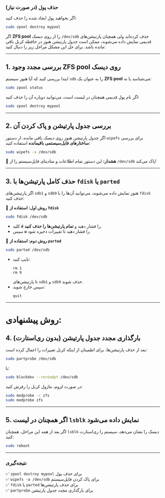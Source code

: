 
###  حذف پول (در صورت نیاز)
اگر بخواهید پول ایجاد شده را حذف کنید:
```bash
sudo zpool destroy mypool
```
اگر **ZFS pool** را از روی دیسک `/dev/sdb` حذف کرده‌اید ولی همچنان پارتیشن‌های قدیمی نمایش داده می‌شوند، ممکن است جدول پارتیشن هنوز در حافظه کرنل باقی مانده باشد. برای حل این مشکل مراحل زیر را دنبال کنید:

---

## **1. بررسی مجدد وجود ZFS pool روی دیسک**  
ابتدا بررسی کنید که آیا هنوز سیستم `sdb` را به عنوان یک **ZFS pool** می‌شناسد یا نه:  
```bash
sudo zpool status
```
اگر نام پول قدیمی همچنان در لیست است، می‌توانید دوباره آن را حذف کنید:
```bash
sudo zpool destroy mypool
```

---

## **2. بررسی جدول پارتیشن و پاک کردن آن**
اگر جدول پارتیشن هنوز روی دیسک باقی مانده، از دستور `wipefs` برای بررسی **ساختارهای فایل‌سیستمی باقیمانده** استفاده کنید:
```bash
sudo wipefs -a /dev/sdb
```
🔴 **هشدار:** این دستور تمام اطلاعات و متادیتای فایل‌سیستم را از `/dev/sdb` پاک می‌کند!

---

## **3. حذف کامل پارتیشن‌ها با `fdisk` یا `parted`**
اگر پارتیشن‌های `sdb1` و `sdb9` هنوز نمایش داده می‌شوند، می‌توانید آن‌ها را با `fdisk` حذف کنید:

🔹 **روش اول: استفاده از `fdisk`**
```bash
sudo fdisk /dev/sdb
```
- کلید **`d`** را فشار دهید و **تمام پارتیشن‌ها را حذف کنید**.
- سپس **`w`** را فشار دهید تا تغییرات ذخیره شود.

🔹 **روش دوم: استفاده از `parted`**
```bash
sudo parted /dev/sdb
```
- تایپ کنید:  
  ```
  rm 1
  rm 9
  ```
  تا پارتیشن‌های `sdb1` و `sdb9` حذف شوند.
- سپس خارج شوید:  
  ```
  quit
  ```

---
# روش پیشنهادی:
## **4. بارگذاری مجدد جدول پارتیشن (بدون ری‌استارت)**
بعد از حذف پارتیشن‌ها، برای اطمینان از اینکه کرنل تغییرات را اعمال کرده است:
```bash
sudo partprobe /dev/sdb
```
یا:
```bash
sudo blockdev --rereadpt /dev/sdb
```
در صورت لزوم، ماژول کرنل را رفرش کنید:
```bash
sudo modprobe -r zfs
sudo modprobe zfs
```

---

## **5. اگر همچنان در لیست `lsblk` نمایش داده می‌شود**
اگر بعد از همه این مراحل، همچنان `lsblk` دیسک را نشان می‌دهد، سیستم را ری‌استارت کنید:
```bash
sudo reboot
```

---

### **نتیجه‌گیری**
✅ `zpool destroy mypool` برای حذف پول  
✅ `wipefs -a /dev/sdb` برای پاک کردن فایل‌سیستم  
✅ `fdisk` یا `parted` برای حذف پارتیشن‌ها  
✅ `partprobe` برای بارگذاری مجدد جدول پارتیشن  
